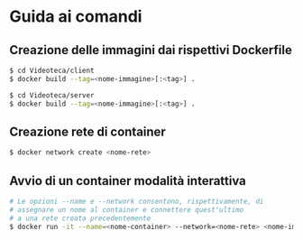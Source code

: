 # Guida ai comandi
## Creazione delle immagini dai rispettivi Dockerfile

```bash
$ cd Videoteca/client
$ docker build --tag=<nome-immagine>[:<tag>] .

$ cd Videoteca/server
$ docker build --tag=<nome-immagine>[:<tag>] .
```

## Creazione rete di container

```bash
$ docker network create <nome-rete>
```

## Avvio di un container  modalità interattiva

```bash
# Le opzioni --name e --network consentono, rispettivamente, di
# assegnare un nome al container e connettere quest'ultimo
# a una rete creata precedentemente
$ docker run -it --name=<nome-container> --network=<nome-rete> <nome-immagine> /bin/bash
```
